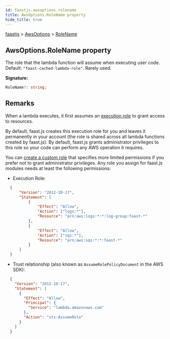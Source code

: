 ```yaml
---
id: faastjs.awsoptions.rolename
title: AwsOptions.RoleName property
hide_title: true
---
```

[faastjs](./faastjs.md) &gt; [AwsOptions](./faastjs.awsoptions.md) &gt; [RoleName](./faastjs.awsoptions.rolename.md)

## AwsOptions.RoleName property

The role that the lambda function will assume when executing user code. Default: `"faast-cached-lambda-role"`<!-- -->. Rarely used.

<b>Signature:</b>

```typescript
RoleName?: string;
```

## Remarks

When a lambda executes, it first assumes an [execution role](https://docs.aws.amazon.com/lambda/latest/dg/lambda-intro-execution-role.html) to grant access to resources.

By default, faast.js creates this execution role for you and leaves it permanently in your account (the role is shared across all lambda functions created by faast.js). By default, faast.js grants administrator privileges to this role so your code can perform any AWS operation it requires.

You can [create a custom role](https://console.aws.amazon.com/iam/home#/roles) that specifies more limited permissions if you prefer not to grant administrator privileges. Any role you assign for faast.js modules needs at least the following permissions:

- Execution Role:

```json
  {
      "Version": "2012-10-17",
      "Statement": [
          {
              "Effect": "Allow",
              "Action": ["logs:*"],
              "Resource": "arn:aws:logs:*:*:log-group:faast-*"
          },
          {
              "Effect": "Allow",
              "Action": ["sqs:*"],
              "Resource": "arn:aws:sqs:*:*:faast-*"
          }
      ]
  }

```
- Trust relationship (also known as `AssumeRolePolicyDocument` in the AWS SDK):

```json
  {
    "Version": "2012-10-17",
    "Statement": [
      {
        "Effect": "Allow",
        "Principal": {
          "Service": "lambda.amazonaws.com"
        },
        "Action": "sts:AssumeRole"
      }
    ]
  }

```
